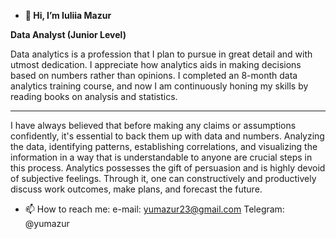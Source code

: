 - **👋 Hi, I’m Iuliia Mazur**

**Data Analyst (Junior Level)**

Data analytics is a profession that I plan to pursue in great detail and with utmost dedication. I appreciate how analytics aids in making decisions based on numbers rather than opinions. I completed an 8-month data analytics training course, and now I am continuously honing my skills by reading books on analysis and statistics. 
___________________________________________________
I have always believed that before making any claims or assumptions confidently, it's essential to back them up with data and numbers. Analyzing the data, identifying patterns, establishing correlations, and visualizing the information in a way that is understandable to anyone are crucial steps in this process.
Analytics possesses the gift of persuasion and is highly devoid of subjective feelings. Through it, one can constructively and productively discuss work outcomes, make plans, and forecast the future.

- 📫 How to reach me:
  e-mail: yumazur23@gmail.com Telegram: @yumazur

<!---
yumazur/yumazur is a ✨ special ✨ repository because its `README.md` (this file) appears on your GitHub profile.
You can click the Preview link to take a look at your changes.
--->
